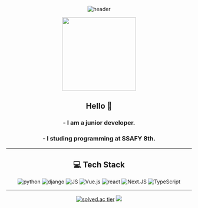 <div align=center>

![header](https://capsule-render.vercel.app/api?type=rounded&color=gradient&height=100&section=header&text=DOGYEOM&fontSize=60&animation=scaleIn)

 <a href="https://github.com/dostiny"><img src="https://github.com/dostiny.png" width="200px;" alt=""/></a>
## Hello 👋 

### - I am a junior developer.
### - I studing programming at SSAFY 8th.

 ***

## 💻 Tech Stack
 ![python](https://img.shields.io/badge/Python-3776AB?style=flat-square&logo=python&logoColor=white)
 ![django](https://img.shields.io/badge/django-092E20?style=flat-square&logo=django&logoColor=white)
 ![JS](https://img.shields.io/badge/JavaScript-F7DF1E?style=flat-square&logo=JavaScript&logoColor=white)
 ![Vue.js](https://img.shields.io/badge/Vue.js-4FC08D?style=flat-square&logo=Vue.js&logoColor=white)
 ![react](https://img.shields.io/badge/react-61DAFB?style=flat-square&logo=react&logoColor=white)
 ![Next.JS](https://img.shields.io/badge/Next.JS-000000?style=flat-square&logo=nextdotjs&logoColor=white)
 ![TypeScript](https://img.shields.io/badge/typescript-3178C6?style=flat-square&logo=typescript&logoColor=white")
 <br>

<!-- [![Top Langs](https://github-readme-stats.vercel.app/api/top-langs/?username=dostiny&layout=compact)](https://github.com/dostiny/github-readme-stats) -->
 
<!-- - I recently studying ![React](https://img.shields.io/badge/React-61DAFB?style=flat-square&logo=React&logoColor=white) -->

***
[![solved.ac tier](http://mazassumnida.wtf/api/generate_badge?boj=dostiny)](https://solved.ac/dostiny)
<img src="http://mazandi.herokuapp.com/api?handle=dostiny&theme=warm"/><br>

</div>
